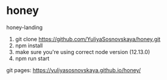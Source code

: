 # honey
honey-landing

1. git clone https://github.com/YuliyaSosnovskaya/honey.git
2. npm install
3. make sure you're using correct node version (12.13.0)
4. npm run start

git pages: https://yuliyasosnovskaya.github.io/honey/
